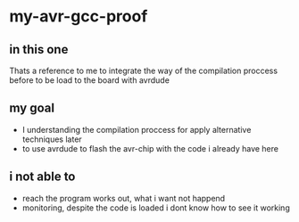 # my-avr-gcc-proof
## in this one
Thats a reference to me to integrate the way of the compilation proccess before to be load to the board with avrdude 
## my goal
* I understanding the compilation proccess for apply alternative techniques later
* to use avrdude to flash the avr-chip with the code i already have here
## i not able to
* reach the program works out, what i want not happend
* monitoring, despite the code is loaded i dont know how to see it working
